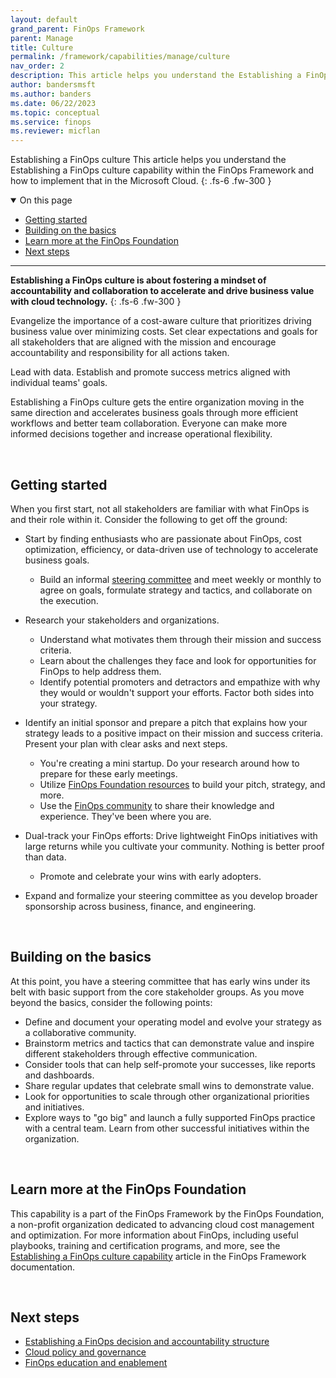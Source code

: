 ```yaml
---
layout: default
grand_parent: FinOps Framework
parent: Manage
title: Culture
permalink: /framework/capabilities/manage/culture
nav_order: 2
description: This article helps you understand the Establishing a FinOps culture capability within the FinOps Framework and how to implement that in the Microsoft Cloud.
author: bandersmsft
ms.author: banders
ms.date: 06/22/2023
ms.topic: conceptual
ms.service: finops
ms.reviewer: micflan
---
```


<span class="fs-9 d-block mb-4">Establishing a FinOps culture</span>
This article helps you understand the Establishing a FinOps culture capability within the FinOps Framework and how to implement that in the Microsoft Cloud.
{: .fs-6 .fw-300 }

<details open markdown="1">
    <summary class="fs-2 text-uppercase">On this page</summary>

- [Getting started](#getting-started)
- [Building on the basics](#building-on-the-basics)
- [Learn more at the FinOps Foundation](#learn-more-at-the-finops-foundation)
- [Next steps](#next-steps)

</details>

---

<a name="definition"></a>
**Establishing a FinOps culture is about fostering a mindset of accountability and collaboration to accelerate and drive business value with cloud technology.**
{: .fs-6 .fw-300 }

Evangelize the importance of a cost-aware culture that prioritizes driving business value over minimizing costs. Set clear expectations and goals for all stakeholders that are aligned with the mission and encourage accountability and responsibility for all actions taken.

Lead with data. Establish and promote success metrics aligned with individual teams' goals.

Establishing a FinOps culture gets the entire organization moving in the same direction and accelerates business goals through more efficient workflows and better team collaboration. Everyone can make more informed decisions together and increase operational flexibility.

<br>

## Getting started

When you first start, not all stakeholders are familiar with what FinOps is and their role within it. Consider the following to get off the ground:

- Start by finding enthusiasts who are passionate about FinOps, cost optimization, efficiency, or data-driven use of technology to accelerate business goals.
  - Build an informal [steering committee](./structure.md) and meet weekly or monthly to agree on goals, formulate strategy and tactics, and collaborate on the execution.
- Research your stakeholders and organizations.
  - Understand what motivates them through their mission and success criteria.
  - Learn about the challenges they face and look for opportunities for FinOps to help address them.
  - Identify potential promoters and detractors and empathize with why they would or wouldn't support your efforts. Factor both sides into your strategy.
- Identify an initial sponsor and prepare a pitch that explains how your strategy leads to a positive impact on their mission and success criteria. Present your plan with clear asks and next steps.
  - You're creating a mini startup. Do your research around how to prepare for these early meetings.
  - Utilize [FinOps Foundation resources](https://www.finops.org/resources) to build your pitch, strategy, and more.
  - Use the [FinOps community](https://www.finops.org/community/getting-started/) to share their knowledge and experience. They've been where you are.
- Dual-track your FinOps efforts: Drive lightweight FinOps initiatives with large returns while you cultivate your community. Nothing is better proof than data.
  - Promote and celebrate your wins with early adopters.

- Expand and formalize your steering committee as you develop broader sponsorship across business, finance, and engineering.

<br>

## Building on the basics

At this point, you have a steering committee that has early wins under its belt with basic support from the core stakeholder groups. As you move beyond the basics, consider the following points:

- Define and document your operating model and evolve your strategy as a collaborative community.
- Brainstorm metrics and tactics that can demonstrate value and inspire different stakeholders through effective communication.
- Consider tools that can help self-promote your successes, like reports and dashboards.
- Share regular updates that celebrate small wins to demonstrate value.
- Look for opportunities to scale through other organizational priorities and initiatives.
- Explore ways to "go big" and launch a fully supported FinOps practice with a central team. Learn from other successful initiatives within the organization.

<br>

## Learn more at the FinOps Foundation

This capability is a part of the FinOps Framework by the FinOps Foundation, a non-profit organization dedicated to advancing cloud cost management and optimization. For more information about FinOps, including useful playbooks, training and certification programs, and more, see the [Establishing a FinOps culture capability](https://www.finops.org/framework/capabilities/establish-finops-culture/) article in the FinOps Framework documentation.

<br>

## Next steps

- [Establishing a FinOps decision and accountability structure](./structure.md)
- [Cloud policy and governance](./policy.md)
- [FinOps education and enablement](./education.md)

<br>
